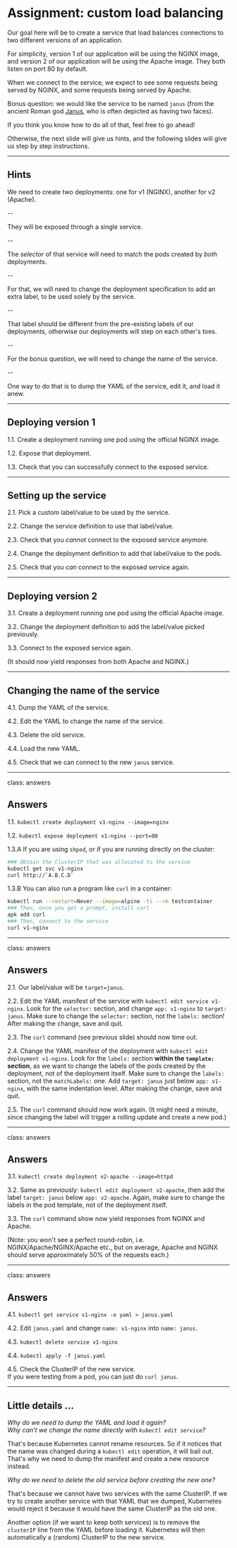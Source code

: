 # Assignment: custom load balancing

Our goal here will be to create a service that load balances
connections to two different versions of an application.

For simplicity, version 1 of our application will be using
the NGINX image, and version 2 of our application will be using
the Apache image. They both listen on port 80 by default.

When we connect to the service, we expect to see some requests
being served by NGINX, and some requests being served by Apache.

Bonus question: we would like the service to be named `janus`
(from the ancient Roman god [Janus](https://en.wikipedia.org/wiki/Janus),
who is often depicted as having two faces).

If you think you know how to do all of that, feel free to go ahead!

Otherwise, the next slide will give us hints, and the following slides
will give us step by step instructions.

---

## Hints

We need to create two deployments: one for v1 (NGINX), another for v2 (Apache).

--

They will be exposed through a single service.

--

The *selector* of that service will need to match the pods created
by *both* deployments.

--

For that, we will need to change the deployment specification to add
an extra label, to be used solely by the service.

--

That label should be different from the pre-existing labels of our
deployments, otherwise our deployments will step on each other's toes.

--

For the bonus question, we will need to change the name of the service.

--

One way to do that is to dump the YAML of the service, edit it,
and load it anew.

---

## Deploying version 1

1.1. Create a deployment running one pod using the official NGINX image.

1.2. Expose that deployment.

1.3. Check that you can successfully connect to the exposed service.

---

## Setting up the service

2.1. Pick a custom label/value to be used by the service.

2.2. Change the service definition to use that label/value.

2.3. Check that you *cannot* connect to the exposed service anymore.

2.4. Change the deployment definition to add that label/value to the pods.

2.5. Check that you *can* connect to the exposed service again.

---

## Deploying version 2

3.1. Create a deployment running one pod using the official Apache image.

3.2. Change the deployment definition to add the label/value picked previously.

3.3. Connect to the exposed service again.

(It should now yield responses from both Apache and NGINX.)

---

## Changing the name of the service

4.1. Dump the YAML of the service.

4.2. Edit the YAML to change the name of the service.

4.3. Delete the old service.

4.4. Load the new YAML.

4.5. Check that we can connect to the new `janus` service.

---

class: answers

## Answers

1.1. `kubectl create deployment v1-nginx --image=nginx`

1.2. `kubectl expose deployment v1-nginx --port=80`

1.3.A If you are using `shpod`, or if you are running directly on the cluster:

```bash
### Obtain the ClusterIP that was allocated to the service
kubectl get svc v1-nginx
curl http://`A.B.C.D`
```

1.3.B You can also run a program like `curl` in a container:

```bash
kubectl run --restart=Never --image=alpine -ti --rm testcontainer
### Then, once you get a prompt, install curl
apk add curl
### Then, connect to the service
curl v1-nginx
```

---

class: answers

## Answers

2.1. Our label/value will be `target=janus`.

2.2. Edit the YAML manifest of the service with `kubectl edit service v1-nginx`. Look for the `selector:` section, and change `app: v1-nginx` to `target: janus`. Make sure to change the `selector:` section, not the `labels:` section! After making the change, save and quit.

2.3. The `curl` command (see previous slide) should now time out.

2.4. Change the YAML manifest of the deployment with `kubectl edit deployment v1-nginx`. Look for the `labels:` section **within the `template:` section**, as we want to change the labels of the pods created by the deployment, not of the deployment itself. Make sure to change the `labels:` section, not the `matchLabels:` one. Add `target: janus` just below `app: v1-nginx`, with the same indentation level. After making the change, save and quit.

2.5. The `curl` command should now work again. (It might need a minute, since changing the label will trigger a rolling update and create a new pod.)

---

class: answers

## Answers

3.1. `kubectl create deployment v2-apache --image=httpd`

3.2. Same as previously: `kubectl edit deployment v2-apache`, then add the label `target: janus` below `app: v2-apache`. Again, make sure to change the labels in the pod template, not of the deployment itself.

3.3. The `curl` command show now yield responses from NGINX and Apache.

(Note: you won't see a perfect round-robin, i.e. NGINX/Apache/NGINX/Apache etc., but on average, Apache and NGINX should serve approximately 50% of the requests each.)

---

class: answers

## Answers

4.1. `kubectl get service v1-nginx -o yaml > janus.yaml`

4.2. Edit `janus.yaml` and change `name: v1-nginx` into `name: janus`. 

4.3. `kubectl delete service v1-nginx`

4.4. `kubectl apply -f janus.yaml`

4.5. Check the ClusterIP of the new service.
<br/>If you were testing from a pod, you can just do `curl janus`.

---

## Little details ...

*Why do we need to dump the YAML and load it again?*
<br/>
*Why can't we change the name directly with `kubectl edit service`?*

That's because Kubernetes cannot rename resources. So if it notices that the name was changed during a `kubectl edit` operation, it will bail out. That's why we need to dump the manifest and create a new resource instead.

*Why do we need to delete the old service before creating the new one?*

That's because we cannot have two services with the same ClusterIP. If we try to create another service with that YAML that we dumped, Kubernetes would reject it because it would have the same ClusterIP as the old one.

Another option (if we want to keep both services) is to remove the `clusterIP` line from the YAML before loading it. Kubernetes will then automatically a (random) ClusterIP to the new service.
